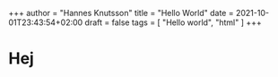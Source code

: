 +++
author = "Hannes Knutsson"
title = "Hello World"
date = 2021-10-01T23:43:54+02:00
draft = false
tags = [
  "Hello world",
  "html"
]
+++


# Hej